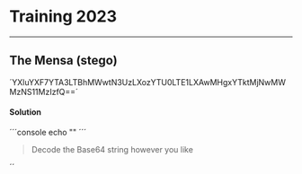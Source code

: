 # Training 2023

---

## The Mensa (stego)
´YXluYXF7YTA3LTBhMWwtN3UzLXozYTU0LTE1LXAwMHgxYTktMjNwMWMzNS11MzIzfQ==´
#### Solution
´´´console
echo ""
´´´
>Decode the Base64 string however you like

´´